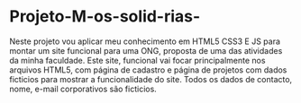 # Projeto-M-os-solid-rias-
Neste projeto vou aplicar meu conhecimento em HTML5 CSS3 E JS para montar um site funcional para uma ONG, proposta de uma das atividades da minha faculdade.
Este site, funcional vai focar principalmente nos arquivos HTML5, com página de cadastro e página de projetos com dados ficticios para mostrar a funcionalidade do site. 
Todos os dados de contacto, nome, e-mail corporativos são ficticios. 
